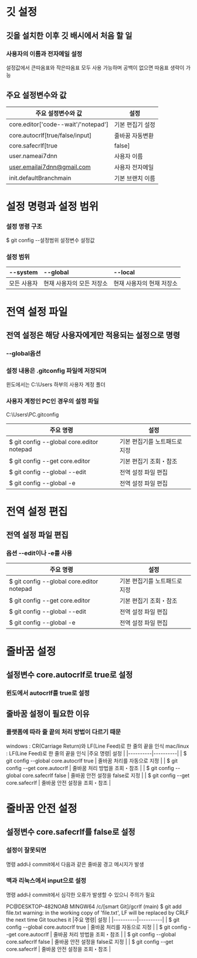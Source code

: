 # 깃 설정

## 깃을 설치한 이후 깃 배시에서 처음 할 일
### 사용자의 이름과 전자메일 설정
설정값에서 큰따옴표와 작은따옴표 모두 사용 가능하며 공백이 없으면 따옴표 생략이 가능

## 주요 설정변수와 값

|주요 설정변수와 값| 설정 |
|----------|----------|
| core.editor['code--wait'/'notepad'] | 기본 편집기 설정 |
| core.autocrlf[true/false/input] | 줄바꿈 자동변환 |
| core.safecrlf[true|false] | 줄바꿈 안전확인 |
| user.nameai7dnn | 사용자 이름 |
| user.emailai7dnn@gmail.com | 사용자 전자메일 |
| init.defaultBranchmain | 기본 브랜치 이름 |

# 설정 명령과 설정 범위

### 설정 명령 구조
$ git config --설정범위 설정변수 설정값

### 설정 범위
|--system|--global|--local|
|:---|:---|:---|
|모든 사용자|현재 사용자의 모든 저장소| 현재 사용자의 현재 저장소|

# 전역 설정 파일
## 전역 설정은 해당 사용자에게만 적용되는 설정으로 명령
### --global옵션
### 설정 내용은 .gitconfig 파일에 저장되며
윈도에서는 C:\Users 하부의 사용자 계정 폴더

### 사용자 계정인 PC인 경우의 설정 파일
C:\Users\PC\.gitconfig

|주요 명령| 설정 |
|----------|----------|
| $ git config --global core.editor notepad | 기본 편집기를 노트패드로 지정 |
| $ git config --get core.editor | 기본 편집기 조회・참조 |
| $ git config --global --edit | 전역 설정 파일 편집 |
| $ git config --global -e | 전역 설정 파일 편집 |

# 전역 설정 편집
## 전역 설정 파일 편집
### 옵션 --edit이나 -e를 사용
|주요 명령| 설정 |
|----------|----------|
| $ git config --global core.editor notepad | 기본 편집기를 노트패드로 지정 |
| $ git config --get core.editor | 기본 편집기 조회・참조 |
| $ git config --global --edit | 전역 설정 파일 편집 |
| $ git config --global -e | 전역 설정 파일 편집 |

# 줄바꿈 설정
## 설정변수 core.autocrlf로 true로 설정
### 윈도에서 autocrlf를 true로 설정

## 줄바꿈 설정이 필요한 이유
### 플랫폼에 따라 줄 끝의 처리 방법이 다르기 때문
windows : CR(Carriage Return)와 LF(Line Feed)로 한 줄의 끝을 인식
mac/linux : LF(Line Feed)로 한 줄의 끝을 인식
|주요 명령| 설정 |
|----------|----------|
| $ git config --global core.autocrlf true | 줄바꿈 처리를 자동으로 지정 |
| $ git config --get core.autocrlf | 줄바꿈 처리 방법을 조회・참조 |
| $ git config --global core.safecrlf false | 줄바꿈 안전 설정을 false로 지정 |
| $ git config --get core.safecrlf | 줄바꿈 안전 설정을 조회・참조 |

# 줄바꿈 안전 설정
## 설정변수 core.safecrlf를 false로 설정
### 설정이 잘못되면
명령 add나 commit에서 다음과 같은 줄바꿈 경고 메시지가 발생

### 맥과 리눅스에서 input으로 설정
명령 add나 commit에서 심각한 오류가 발생할 수 있으니 주의가 필요

PC@DESKTOP-482NOAB MINGW64 /c/[smart Git]/gcrlf (main)
$ git add file.txt
warning: in the working copy of 'file.txt', LF will be
replaced by CRLF the next time Git touches it
|주요 명령| 설정 |
|----------|----------|
| $ git config --global core.autocrlf true | 줄바꿈 처리를 자동으로 지정 |
| $ git config --get core.autocrlf | 줄바꿈 처리 방법을 조회・참조 |
| $ git config --global core.safecrlf false | 줄바꿈 안전 설정을 false로 지정 |
| $ git config --get core.safecrlf | 줄바꿈 안전 설정을 조회・참조 |

